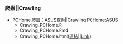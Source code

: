 ﻿### 爬蟲||Crawling
- PCHome 爬蟲：ASUS查詢||Crawling PCHome:ASUS
	- Crawling_PCHome.R
	- Crawling_PCHome.Rmd
	- Crawling_PCHome.html([連結||Link](https://perilium.github.io/NTU-CSX4001/Week_2/hw_2/Crawling/Crawling_PCHome.html))
